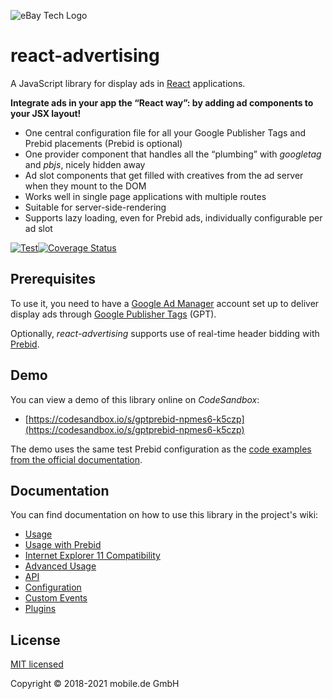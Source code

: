 ![eBay Tech Logo](ebay-tech-logo.png 'eBay Tech Logo')

# react-advertising

A JavaScript library for display ads in [React](https://reactjs.org)
applications.

**Integrate ads in your app the “React way”: by adding ad components to your JSX
layout!**

- One central configuration file for all your Google Publisher Tags and Prebid
  placements (Prebid is optional)
- One provider component that handles all the “plumbing” with _googletag_ and
  _pbjs_, nicely hidden away
- Ad slot components that get filled with creatives from the ad server when they
  mount to the DOM
- Works well in single page applications with multiple routes
- Suitable for server-side-rendering
- Supports lazy loading, even for Prebid ads, individually configurable per ad slot

[![Test](https://github.com/eBayClassifiedsGroup/react-advertising/actions/workflows/ci.yml/badge.svg)](https://github.com/eBayClassifiedsGroup/react-advertising/actions/workflows/ci.yml)[![Coverage Status](https://coveralls.io/repos/github/eBayClassifiedsGroup/react-advertising/badge.svg?branch=master)](https://coveralls.io/github/eBayClassifiedsGroup/react-advertising?branch=master)

## Prerequisites

To use it, you need to have a [Google Ad Manager](https://admanager.google.com/)
account set up to deliver display ads through
[Google Publisher Tags](https://developers.google.com/publisher-tag/guides/get-started)
(GPT).

Optionally, _react-advertising_ supports use of real-time header bidding with
[Prebid](http://prebid.org/overview/intro.html).

## Demo

You can view a demo of this library online on _CodeSandbox_:

- [https://codesandbox.io/s/gptprebid-npmes6-k5czp](https://codesandbox.io/s/gptprebid-npmes6-k5czp)

The demo uses the same test Prebid configuration as the
[code examples from the official documentation](http://prebid.org/dev-docs/examples/basic-example.html).

## Documentation

You can find documentation on how to use this library in the project's wiki:

- [Usage](https://github.com/eBayClassifiedsGroup/react-advertising/wiki/Usage)
- [Usage with Prebid](https://github.com/eBayClassifiedsGroup/react-advertising/wiki/Usage-with-Prebid)
- [Internet Explorer 11 Compatibility](https://github.com/eBayClassifiedsGroup/react-advertising/wiki/Internet-Explorer-11-Compatibility)
- [Advanced Usage](https://github.com/eBayClassifiedsGroup/react-advertising/wiki/Advanced-Usage)
- [API](https://github.com/eBayClassifiedsGroup/react-advertising/wiki/API)
- [Configuration](https://github.com/eBayClassifiedsGroup/react-advertising/wiki/Configuration)
- [Custom Events](https://github.com/eBayClassifiedsGroup/react-advertising/wiki/Custom-Events)
- [Plugins](https://github.com/eBayClassifiedsGroup/react-advertising/wiki/Plugins)

## License

[MIT licensed](LICENSE)

Copyright © 2018-2021 mobile.de GmbH

